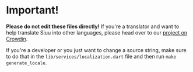 # Important!

**Please do not edit these files directly!** If you're a translator and want to help translate Siuu into other languages, please head over to our [project on Crowdin](https://crowdin.com/project/Siuu).

If you're a developer or you just want to change a source string, make sure to do that in the `lib/services/localization.dart` file and then run `make generate_locale`.
